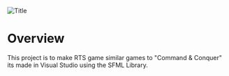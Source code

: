 ![Title](./readmeAssets/CombatSystem.png)

# Overview

This project is to make RTS game similar games to "Command & Conquer"
its made in Visual Studio using the SFML Library.

